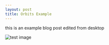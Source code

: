 ```yaml
---
layout: post
title: Orbits Example
---
```


this is an example blog post edited from desktop

![test image](https://latex.artofproblemsolving.com/1/e/4/1e4ad5a950201faa7447747b3acb6740f9327e74.png)
